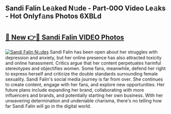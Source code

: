 ## Sandi Falin Le𝚊ked N𝚞de - Part-00O Video Le𝚊ks - Hot Onlyf𝚊ns Photos 6XBLd

# <h2><a href="http://ab28228.deff.icu/?id=Sandi+Falin">🔗 New 👉🔴 Sandi Falin VIDEO Photos</a></h2>

[![Sandi Falin N𝚞des](https://i.imgur.com/rIISA9y.gif)](http://ab28228.deff.icu/?id=Sandi+Falin)
Sandi Falin has been open about her struggles with depression and anxiety, but her online presence has also attracted toxicity and online harassment. Critics argue that her content perpetuates harmful stereotypes and objectifies women. Some fans, meanwhile, defend her right to express herself and criticize the double standards surrounding female sexuality. Sandi Falin's social media journey is far from over. She continues to create content, engage with her fans, and explore new opportunities. Her future plans include expanding her brand, collaborating with more influencers and brands, and potentially starting her own business. With her unwavering determination and undeniable charisma, there's no telling how far Sandi Falin will go in the digital world.
